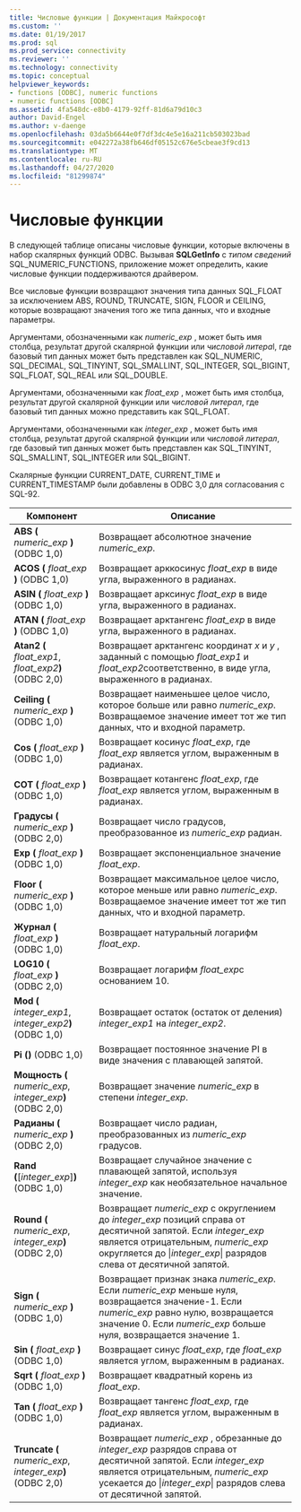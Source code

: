 ```yaml
---
title: Числовые функции | Документация Майкрософт
ms.custom: ''
ms.date: 01/19/2017
ms.prod: sql
ms.prod_service: connectivity
ms.reviewer: ''
ms.technology: connectivity
ms.topic: conceptual
helpviewer_keywords:
- functions [ODBC], numeric functions
- numeric functions [ODBC]
ms.assetid: 4fa548dc-e8b0-4179-92ff-81d6a79d10c3
author: David-Engel
ms.author: v-daenge
ms.openlocfilehash: 03da5b6644e0f7df3dc4e5e16a211cb503023bad
ms.sourcegitcommit: e042272a38fb646df05152c676e5cbeae3f9cd13
ms.translationtype: MT
ms.contentlocale: ru-RU
ms.lasthandoff: 04/27/2020
ms.locfileid: "81299874"
---
```

# <a name="numeric-functions"></a>Числовые функции
В следующей таблице описаны числовые функции, которые включены в набор скалярных функций ODBC. Вызывая **SQLGetInfo** с *типом сведений* SQL_NUMERIC_FUNCTIONS, приложение может определить, какие числовые функции поддерживаются драйвером.  
  
 Все числовые функции возвращают значения типа данных SQL_FLOAT за исключением ABS, ROUND, TRUNCATE, SIGN, FLOOR и CEILING, которые возвращают значения того же типа данных, что и входные параметры.  
  
 Аргументами, обозначенными как *numeric_exp* , может быть имя столбца, результат другой скалярной функции или *числовой литера*l, где базовый тип данных может быть представлен как SQL_NUMERIC, SQL_DECIMAL, SQL_TINYINT, SQL_SMALLINT, SQL_INTEGER, SQL_BIGINT, SQL_FLOAT, SQL_REAL или SQL_DOUBLE.  
  
 Аргументами, обозначенными как *float_exp* , может быть имя столбца, результат другой скалярной функции или *числовой литерал*, где базовый тип данных можно представить как SQL_FLOAT.  
  
 Аргументами, обозначенными как *integer_exp* , может быть имя столбца, результат другой скалярной функции или *числовой литерал*, где базовый тип данных может быть представлен как SQL_TINYINT, SQL_SMALLINT, SQL_INTEGER или SQL_BIGINT.  
  
 Скалярные функции CURRENT_DATE, CURRENT_TIME и CURRENT_TIMESTAMP были добавлены в ODBC 3,0 для согласования с SQL-92.  
  
|Компонент|Описание|  
|--------------|-----------------|  
|**ABS (** _numeric_exp_ **)** (ODBC 1,0)|Возвращает абсолютное значение *numeric_exp*.|  
|**ACOS (** _float_exp_ **)** (ODBC 1,0)|Возвращает арккосинус *float_exp* в виде угла, выраженного в радианах.|  
|**ASIN (** _float_exp_ **)** (ODBC 1,0)|Возвращает арксинус *float_exp* в виде угла, выраженного в радианах.|  
|**ATAN (** _float_exp_ **)** (ODBC 1,0)|Возвращает арктангенс *float_exp* в виде угла, выраженного в радианах.|  
|**Atan2 (** _float_exp1_, _float_exp2_**)** (ODBC 2,0)|Возвращает арктангенс координат *x* и *y* , заданный с помощью *float_exp1* и *float_exp2*соответственно, в виде угла, выраженного в радианах.|  
|**Ceiling (** _numeric_exp_ **)** (ODBC 1,0)|Возвращает наименьшее целое число, которое больше или равно *numeric_exp*. Возвращаемое значение имеет тот же тип данных, что и входной параметр.|  
|**Cos (** _float_exp_ **)** (ODBC 1,0)|Возвращает косинус *float_exp*, где *float_exp* является углом, выраженным в радианах.|  
|**COT (** _float_exp_ **)** (ODBC 1,0)|Возвращает котангенс *float_exp*, где *float_exp* является углом, выраженным в радианах.|  
|**Градусы (** _numeric_exp_ **)** (ODBC 2,0)|Возвращает число градусов, преобразованное из *numeric_exp* радиан.|  
|**Exp (** _float_exp_ **)** (ODBC 1,0)|Возвращает экспоненциальное значение *float_exp*.|  
|**Floor (** _numeric_exp_ **)** (ODBC 1,0)|Возвращает максимальное целое число, которое меньше или равно *numeric_exp*. Возвращаемое значение имеет тот же тип данных, что и входной параметр.|  
|**Журнал (** _float_exp_ **)** (ODBC 1,0)|Возвращает натуральный логарифм *float_exp*.|  
|**LOG10 (** _float_exp_ **)** (ODBC 2,0)|Возвращает логарифм *float_exp*с основанием 10.|  
|**Mod (** _integer_exp1_, _integer_exp2_**)** (ODBC 1,0)|Возвращает остаток (остаток от деления) *integer_exp1* на *integer_exp2*.|  
|**Pi ()** (ODBC 1,0)|Возвращает постоянное значение PI в виде значения с плавающей запятой.|  
|**Мощность (** _numeric_exp_, _integer_exp_**)** (ODBC 2,0)|Возвращает значение *numeric_exp* в степени *integer_exp*.|  
|**Радианы (** _numeric_exp_ **)** (ODBC 2,0)|Возвращает число радиан, преобразованных из *numeric_exp* градусов.|  
|**Rand (**[*integer_exp*]**)** (ODBC 1,0)|Возвращает случайное значение с плавающей запятой, используя *integer_exp* как необязательное начальное значение.|  
|**Round (** _numeric_exp_, _integer_exp_**)** (ODBC 2,0)|Возвращает *numeric_exp* с округлением до *integer_exp* позиций справа от десятичной запятой. Если *integer_exp* является отрицательным, *numeric_exp* округляется до &#124;*integer_exp*&#124; разрядов слева от десятичной запятой.|  
|**Sign (** _numeric_exp_ **)** (ODBC 1,0)|Возвращает признак знака *numeric_exp*. Если *numeric_exp* меньше нуля, возвращается значение-1. Если *numeric_exp* равно нулю, возвращается значение 0. Если *numeric_exp* больше нуля, возвращается значение 1.|  
|**Sin (** _float_exp_ **)** (ODBC 1,0)|Возвращает синус *float_exp*, где *float_exp* является углом, выраженным в радианах.|  
|**Sqrt (** _float_exp_ **)** (ODBC 1,0)|Возвращает квадратный корень из *float_exp*.|  
|**Tan (** _float_exp_ **)** (ODBC 1,0)|Возвращает тангенс *float_exp*, где *float_exp* является углом, выраженным в радианах.|  
|**Truncate (** _numeric_exp_, _integer_exp_**)** (ODBC 2,0)|Возвращает *numeric_exp* , обрезанные до *integer_exp* разрядов справа от десятичной запятой. Если *integer_exp* является отрицательным, *numeric_exp* усекается до &#124;*integer_exp*&#124; разрядов слева от десятичной запятой.|
